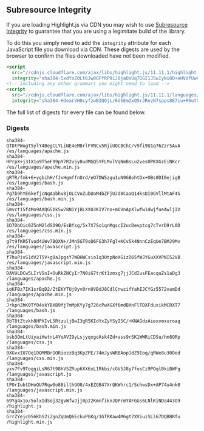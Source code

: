 ## Subresource Integrity

If you are loading Highlight.js via CDN you may wish to use [Subresource Integrity](https://developer.mozilla.org/en-US/docs/Web/Security/Subresource_Integrity) to guarantee that you are using a legimitate build of the library.

To do this you simply need to add the `integrity` attribute for each JavaScript file you download via CDN. These digests are used by the browser to confirm the files downloaded have not been modified.

```html
<script
  src="//cdnjs.cloudflare.com/ajax/libs/highlight.js/11.11.1/highlight.min.js"
  integrity="sha384-5xdYoZ0Lt6Jw8GFfRP91J0jaOVUq7DGI1J5wIyNi0D+eHVdfUwHR4gW6kPsw489E"></script>
<!-- including any other grammars you might need to load -->
<script
  src="//cdnjs.cloudflare.com/ajax/libs/highlight.js/11.11.1/languages/go.min.js"
  integrity="sha384-HdearVH8cyfzwBIQOjL/6dSEmZxQ5rJRezN7spps8E7iu+R6utS8c2ab0AgBNFfH"></script>
```

The full list of digests for every file can be found below.

### Digests

```
sha384-QTDtPWugT5ylY4BegCLYLiNE4eMBrlFVNCv5RjiUQCBChC/v9fi9U1q76ZzrSAvA /es/languages/apache.js
sha384-HPrpX+j31X1o9T5eF99pY7R2u5y8udMGQ5YFLMxlVqNmBsLu2vesOPKXGzEiNKcr /es/languages/apache.min.js
sha384-gRTR/fmk+6+ygbihH/fJvHgmffnOrd/eO7DW5zgu1uN9GBohtDx+OBs0DI0ejigB /es/languages/bash.js
sha384-Pg7b9hYE6kefjcNqAabhv8jOLCVoZubUaM4bZFjUJd0CaaQ14ksDI0GVllMtAF4S /es/languages/bash.min.js
sha384-Gmvct15f4Mo9AXQG5bk5w78N1YjBLXXU3KIV7no+mOVnApXlwfw1dwjfueAwljIV /es/languages/css.js
sha384-1D7DbOic0Z5nM2ldSO9O/EsBfsg/5x7X7So1qnMgscI2ucDevptcg7cTvrD9rL0D /es/languages/css.min.js
sha384-g7t9fKR5Tvod4iWv7BQXN+/JMn5GT9sD6FG3h7Fgl+KCv5k4NnnCzEqUe7BMJ9Mv /es/languages/javascript.js
sha384-f7huPivS1dV2T5V+g0aJpgsY7WBHWCsioIq30tpNoXGizD65fWJYGuXXVPNI52VB /es/languages/javascript.min.js
sha384-DAVULDCw5LIrVSnI+OuRkZNCyIr7N0iG7trKt1zmxg7jjJCdIusFEacquZs1aDg3 /languages/apache.js
sha384-ioKFBz7IK1srBqD2/ZtEKYTUj0yv0rnUVBdJ8CdlCnwzifYahEJCYGz5572vamDd /languages/apache.min.js
sha384-Jrkpn2hK0TY04skYBXB9fj7mMpKYy7g726cPwXGXf6mdBXnFlTDXFduxikMCRXT7 /languages/bash.js
sha384-BbT8tZtvkh8HPXIvL5RtzuljBwI3gR5KIdYxZyYSyI5C/+KNAGdzAiexvmxuroag /languages/bash.min.js
sha384-bsb3QmLtUiyaiHwtrL4YoAVI9yLsjyqxgoAsk4Zd+ass9rSK1WWRiCDSu/hm8QRp /languages/css.js
sha384-0XGvxIU7Oq1DQMMBr1ORiozzBq3KpZPE/74mJysWRBAop1dZ9Ioq/qRWe8u30Ded /languages/css.min.js
sha384-yxv7Fv9ToggiLsR67t98hV5ZRup6XX6xL1Rkbi/cGV5J8y7fosCi9POqlBkiBWFg /languages/javascript.js
sha384-tPOrIubtDHoQU7Rqw0o88ilthGO0/4xEZGB47XrQKWhrc1/SchwsDx+AP74u4nk0 /languages/javascript.min.js
sha384-69Yg4x1o/5olxIdSoj32gvWfwJjj0pI2KmnfiknJQPrmYAFGGs6LNlKiNDa443O9 /highlight.js
sha384-GrrZYejc056KhS2iZgnZqUmQ6EckuPGKq/1GTRKaw4M6gt7XViuiSLl67DQBBRfu /highlight.min.js
```

